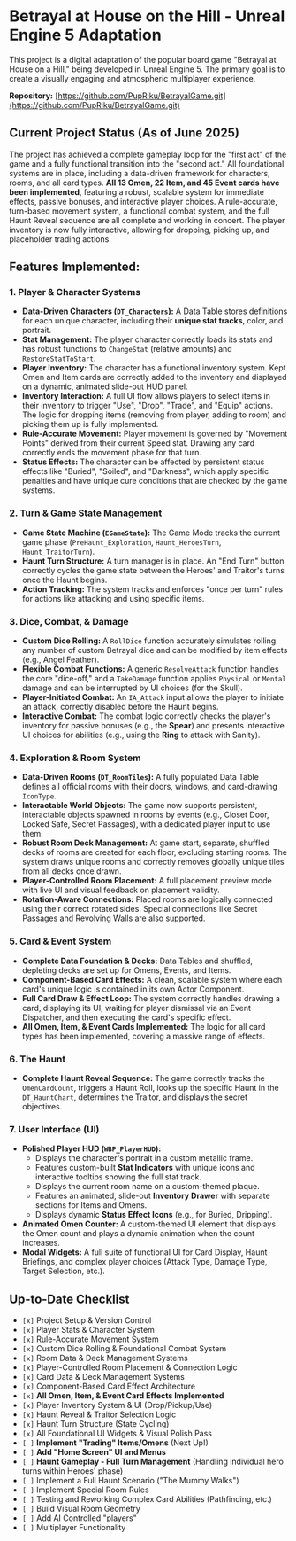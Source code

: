 # Betrayal at House on the Hill - Unreal Engine 5 Adaptation

This project is a digital adaptation of the popular board game "Betrayal at House on a Hill," being developed in Unreal Engine 5. The primary goal is to create a visually engaging and atmospheric multiplayer experience.

**Repository:** [https://github.com/PupRiku/BetrayalGame.git](https://github.com/PupRiku/BetrayalGame.git)

## Current Project Status (As of June 2025)

The project has achieved a complete gameplay loop for the "first act" of the game and a fully functional transition into the "second act." All foundational systems are in place, including a data-driven framework for characters, rooms, and all card types. **All 13 Omen, 22 Item, and 45 Event cards have been implemented**, featuring a robust, scalable system for immediate effects, passive bonuses, and interactive player choices. A rule-accurate, turn-based movement system, a functional combat system, and the full Haunt Reveal sequence are all complete and working in concert. The player inventory is now fully interactive, allowing for dropping, picking up, and placeholder trading actions.

## Features Implemented:

### 1. Player & Character Systems

- **Data-Driven Characters (`DT_Characters`):** A Data Table stores definitions for each unique character, including their **unique stat tracks**, color, and portrait.
- **Stat Management:** The player character correctly loads its stats and has robust functions to `ChangeStat` (relative amounts) and `RestoreStatToStart`.
- **Player Inventory:** The character has a functional inventory system. Kept Omen and Item cards are correctly added to the inventory and displayed on a dynamic, animated slide-out HUD panel.
- **Inventory Interaction:** A full UI flow allows players to select items in their inventory to trigger "Use", "Drop", "Trade", and "Equip" actions. The logic for dropping items (removing from player, adding to room) and picking them up is fully implemented.
- **Rule-Accurate Movement:** Player movement is governed by "Movement Points" derived from their current Speed stat. Drawing any card correctly ends the movement phase for that turn.
- **Status Effects:** The character can be affected by persistent status effects like "Buried", "Soiled", and "Darkness", which apply specific penalties and have unique cure conditions that are checked by the game systems.

### 2. Turn & Game State Management

- **Game State Machine (`EGameState`):** The Game Mode tracks the current game phase (`PreHaunt_Exploration`, `Haunt_HeroesTurn`, `Haunt_TraitorTurn`).
- **Haunt Turn Structure:** A turn manager is in place. An "End Turn" button correctly cycles the game state between the Heroes' and Traitor's turns once the Haunt begins.
- **Action Tracking:** The system tracks and enforces "once per turn" rules for actions like attacking and using specific items.

### 3. Dice, Combat, & Damage

- **Custom Dice Rolling:** A `RollDice` function accurately simulates rolling any number of custom Betrayal dice and can be modified by item effects (e.g., Angel Feather).
- **Flexible Combat Functions:** A generic `ResolveAttack` function handles the core "dice-off," and a `TakeDamage` function applies `Physical` or `Mental` damage and can be interrupted by UI choices (for the Skull).
- **Player-Initiated Combat:** An `IA_Attack` input allows the player to initiate an attack, correctly disabled before the Haunt begins.
- **Interactive Combat:** The combat logic correctly checks the player's inventory for passive bonuses (e.g., the **Spear**) and presents interactive UI choices for abilities (e.g., using the **Ring** to attack with Sanity).

### 4. Exploration & Room System

- **Data-Driven Rooms (`DT_RoomTiles`):** A fully populated Data Table defines all official rooms with their doors, windows, and card-drawing `IconType`.
- **Interactable World Objects:** The game now supports persistent, interactable objects spawned in rooms by events (e.g., Closet Door, Locked Safe, Secret Passages), with a dedicated player input to use them.
- **Robust Room Deck Management:** At game start, separate, shuffled decks of rooms are created for each floor, excluding starting rooms. The system draws unique rooms and correctly removes globally unique tiles from all decks once drawn.
- **Player-Controlled Room Placement:** A full placement preview mode with live UI and visual feedback on placement validity.
- **Rotation-Aware Connections:** Placed rooms are logically connected using their correct rotated sides. Special connections like Secret Passages and Revolving Walls are also supported.

### 5. Card & Event System

- **Complete Data Foundation & Decks:** Data Tables and shuffled, depleting decks are set up for Omens, Events, and Items.
- **Component-Based Card Effects:** A clean, scalable system where each card's unique logic is contained in its own Actor Component.
- **Full Card Draw & Effect Loop:** The system correctly handles drawing a card, displaying its UI, waiting for player dismissal via an Event Dispatcher, and then executing the card's specific effect.
- **All Omen, Item, & Event Cards Implemented:** The logic for all card types has been implemented, covering a massive range of effects.

### 6. The Haunt

- **Complete Haunt Reveal Sequence:** The game correctly tracks the `OmenCardCount`, triggers a Haunt Roll, looks up the specific Haunt in the `DT_HauntChart`, determines the Traitor, and displays the secret objectives.

### 7. User Interface (UI)

- **Polished Player HUD (`WBP_PlayerHUD`):**
  - Displays the character's portrait in a custom metallic frame.
  - Features custom-built **Stat Indicators** with unique icons and interactive tooltips showing the full stat track.
  - Displays the current room name on a custom-themed plaque.
  - Features an animated, slide-out **Inventory Drawer** with separate sections for Items and Omens.
  - Displays dynamic **Status Effect Icons** (e.g., for Buried, Dripping).
- **Animated Omen Counter:** A custom-themed UI element that displays the Omen count and plays a dynamic animation when the count increases.
- **Modal Widgets:** A full suite of functional UI for Card Display, Haunt Briefings, and complex player choices (Attack Type, Damage Type, Target Selection, etc.).

## Up-to-Date Checklist

- `[x]` Project Setup & Version Control
- `[x]` Player Stats & Character System
- `[x]` Rule-Accurate Movement System
- `[x]` Custom Dice Rolling & Foundational Combat System
- `[x]` Room Data & Deck Management Systems
- `[x]` Player-Controlled Room Placement & Connection Logic
- `[x]` Card Data & Deck Management Systems
- `[x]` Component-Based Card Effect Architecture
- `[x]` **All Omen, Item, & Event Card Effects Implemented**
- `[x]` Player Inventory System & UI (Drop/Pickup/Use)
- `[x]` Haunt Reveal & Traitor Selection Logic
- `[x]` Haunt Turn Structure (State Cycling)
- `[x]` All Foundational UI Widgets & Visual Polish Pass
- `[ ]` **Implement "Trading" Items/Omens** (Next Up!)
- `[ ]` **Add "Home Screen" UI and Menus**
- `[ ]` **Haunt Gameplay - Full Turn Management** (Handling individual hero turns within Heroes' phase)
- `[ ]` Implement a Full Haunt Scenario ("The Mummy Walks")
- `[ ]` Implement Special Room Rules
- `[ ]` Testing and Reworking Complex Card Abilities (Pathfinding, etc.)
- `[ ]` Build Visual Room Geometry
- `[ ]` Add AI Controlled "players"
- `[ ]` Multiplayer Functionality
